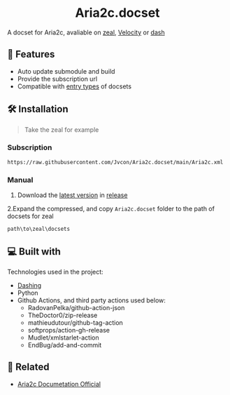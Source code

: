<h1 align="center" id="title">Aria2c.docset</h1>

A docset for Aria2c, avaliable on [zeal](https://zealdocs.org/), [Velocity](https://velocity.silverlakesoftware.com/) or [dash](https://kapeli.com/dash)

## 🧐 Features

- Auto update submodule and build
- Provide the subscription url
- Compatible with [entry types](https://kapeli.com/docsets#supportedentrytypes) of docsets

## 🛠️ Installation

> Take the zeal for example

### Subscription

```
https://raw.githubusercontent.com/Jvcon/Aria2c.docset/main/Aria2c.xml
```

### Manual

1. Download the [latest version](https://github.com/Jvcon/Aria2c.docset/releases/latest) in [release](https://github.com/Jvcon/Aria2c.docset/releases)

2.Expand the compressed, and copy `Aria2c.docset` folder to the path of docsets for zeal

```
path\to\zeal\docsets
```

## 💻 Built with

Technologies used in the project:

- [Dashing](https://github.com/technosophos/dashing)
- Python
- Github Actions, and third party actions used below:
  - RadovanPelka/github-action-json
  - TheDoctor0/zip-release
  - mathieudutour/github-tag-action
  - softprops/action-gh-release
  - Mudlet/xmlstarlet-action
  - EndBug/add-and-commit

## 🔗 Related

- [Aria2c Documetation Official](https://aria2.github.io/manual/en/html/aria2c.html)
